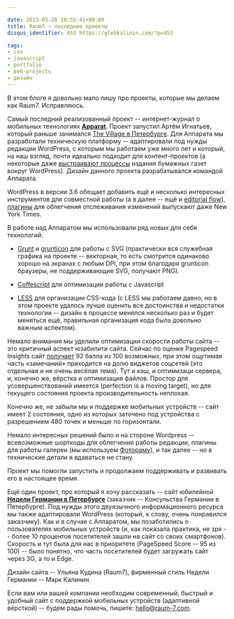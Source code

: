 ```yaml
---

date: 2013-05-28 10:55:41+00:00
title: Raum7 — последние проекты
disqus_identifier: 453 https://glebkalinin.com/?p=453

tags:
- css
- javascript
- portfolio
- веб-projects
- дизайн
---
```


В этом блоге я довольно мало пишу про проекты, которые мы делаем как Raum7. Исправляюсь.

Самый последний реализованный проект -- интернет-журнал о мобильных технологиях **[Apparat](http://apparatmag.com/)**. Проект запустил Артём Игнатьев, который раньше занимался [The Village в Петербурге](http://www.the-village.ru/). Для Аппарата мы разработали техническую платформу -- адаптировали под нужды редакции WordPress, с которым мы работаем уже много лет и который, на наш взгляд, почти идеально подходит для контент-проектов (а некоторые даже [выстраивают процессы](https://glebkalinin.com/wordpress-google-docs-site/) издания бумажных газет вокруг WordPress). Дизайн данного проекта разрабатывался командой Аппарата.

WordPress в версии 3.6 обещает добавить ещё и несколько интересных инструментов для совместной работы (а в далее -- ещё и [editorial flow](http://make.wordpress.org/core/2013/02/19/dropping-editorial-flow/)), [плагины](https://github.com/NYTimes/ice) для облегчения отслеживания изменений выпускают даже New York Times.

В работе над Аппаратом мы использовали ряд новых для себя технологий: 



  * [Grunt](http://gruntjs.com/) и [grunticon](https://github.com/filamentgroup/grunticon) для работы с SVG (практически вся служебная графика на проекте -- векторная, то есть смотрится одинаково хорошо на экранах с любым DPI, при этом благодаря grunticon браузеры, не поддерживающие SVG, получают PNG).


  * [Coffescript](http://coffeescript.org) для оптимизации работы с Javascript
  * [LESS](http://lesscss.org) для организации CSS-кода (с LESS мы работаем давно, но в этом проекте удалось лучше оценить все достоинства и недостатки технологии -- дизайн в процессе менялся несколько раз и будет меняться ещё, правильная организация кода была довольно важным аспектом).


Немало внимания мы уделили оптимизации скорости работы сайта -- это критичный аспект юзабилити сайта. Сейчас по оценке Pagespeed Insights сайт [получает](https://developers.google.com/speed/pagespeed/insights#url=http_3A_2F_2Fapparatmag.com&mobile=false) 92 балла из 100 возможных, при этом ощутимая часть «замечаний» приходится на долю виджетов соцсетей (это отдельная и не очень весёлая тема). Тут и кэш, и оптимизаци сервера, и, конечно же, вёрстка и оптимизация файлов. Простор для усовершенствований имеется (perfection is a moving target), но для текущего состояния проекта производительность неплохая.

Конечно же, не забыли мы и поддержке мобильных устройств -- сайт имеет 2 состояния, одно из которых заточено под устройства с разрешением 480 точек и меньше по горизонтали.

Немало интересных решений было и на стороне Wordpress -- всевозможные шорткоды для облегчения работы редакции, плагины для работы галереи (мы используем [Фотораму](http://fotoramajs.com/)), и так далее -- но в технические детали я вдаваться не стану.

Проект мы помогли запустить и продолжаем поддерживать и развивать его в настоящее время.

Ещё один проект, про который я хочу рассказать -- сайт юбилейной **[Недели Германии в Петербурге](http://2013.deutsche-woche.ru/)** (заказчик -- Консульства Германии в Петербурге). Под нужды этого двуязычного информационного ресурса мы также адаптировали WordPress (который, к слову, очень понравился заказчику). Как и в случае с Аппаратом, мы позаботились о пользователях мобильных устройств (и, как показала практика, не зря -- более 10 процентов посетителей зашли на сайт со своих смартфонов). Скорость и тут была для нас в приоритете (PageSpeed Score -- 95 из 100) -- было понятно, что часть посетителей будет загружать сайт через 3G, а то и Edge.

Дизайн сайта -- Ульяна Кудина (Raum7), фирменный стиль Недели Германии -- Марк Калинин.

Если вам или вашей компании необходим современный, быстрый и удобный сайт с поддержкой мобильных устройств (адаптивной вёрсткой) -- будем рады помочь, пишите: [hello@raum-7.com](mailto:hello@raum-7.com).
